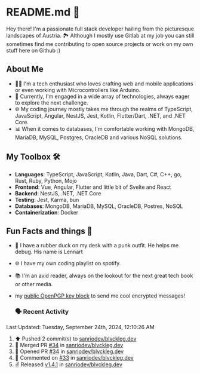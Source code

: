 # README.md 🚀

Hey there! I'm a passionate full stack developer hailing from the picturesque landscapes of Austria. 🏞️
Although I mostly use Gitlab at my job you can still sometimes find me contributing to open source projects or work on my own stuff here on Github :)

## About Me

- 🧑‍💻 I'm a tech enthusiast who loves crafting web and mobile applications or even working with Microcontrollers like Arduino.
- 💼 Currently, I'm engaged in a wide array of technologies, always eager to explore the next challenge.
- 🌐 My coding journey mostly takes me through the realms of TypeScript, JavaScript, Angular, NestJS, Jest, Kotlin, Flutter/Dart, .NET, and .NET Core.
- 📊 When it comes to databases, I'm comfortable working with MongoDB, MariaDB, MySQL, Postgres, OracleDB and various NoSQL solutions.

## My Toolbox 🛠️

- **Languages**: TypeScript, JavaScript, Kotlin, Java, Dart, C#, C++, go, Rust, Ruby, Python, Mojo
- **Frontend**: Vue, Angular, Flutter and little bit of Svelte and React
- **Backend**: NestJS, .NET, .NET Core
- **Testing**: Jest, Karma, bun
- **Databases**: MongoDB, MariaDB, MySQL, OracleDB, Postres, NoSQL
- **Containerization**: Docker

## Fun Facts and things 🌟
- 🦆 I have a rubber duck on my desk with a punk outfit. He helps me debug. His name is Lennart
- 🌐 I have my own coding playlist on spotify.
- 📚 I'm an avid reader, always on the lookout for the next great tech book or other media.
- my <a href="https://raw.githubusercontent.com/sanriodev/sanriodev/main/key.gpg" target="_blank">public OpenPGP key block</a> to send me cool encrypted messages!

  ### 🗣 Recent Activity

<!--RECENT_ACTIVITY:last_update-->
Last Updated: Tuesday, September 24th, 2024, 12:10:26 AM
<!--RECENT_ACTIVITY:last_update_end-->
<!--RECENT_ACTIVITY:start-->
1. ⬆️ Pushed 2 commit(s) to [sanriodev/blvckleg.dev](https://github.com/sanriodev/blvckleg.dev)<br>
2. 🎉 Merged PR [#34](https://github.com/sanriodev/blvckleg.dev/pull/34) in [sanriodev/blvckleg.dev](https://github.com/sanriodev/blvckleg.dev)<br>
3. 💪 Opened PR [#34](https://github.com/sanriodev/blvckleg.dev/pull/34) in [sanriodev/blvckleg.dev](https://github.com/sanriodev/blvckleg.dev)<br>
4. 💬 Commented on [#33](https://github.com/sanriodev/blvckleg.dev/pull/33#issuecomment-2367773425) in [sanriodev/blvckleg.dev](https://github.com/sanriodev/blvckleg.dev)<br>
5. ✌️ Released [v1.4.1](https://github.com/sanriodev/blvckleg.dev/releases/tag/v1.4.1) in [sanriodev/blvckleg.dev](https://github.com/sanriodev/blvckleg.dev)<br>
<!--RECENT_ACTIVITY:end-->
